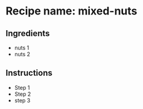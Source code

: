 # Recipe name: mixed-nuts

## Ingredients

- nuts 1
- nuts 2


## Instructions

- Step 1
- Step 2
- step 3

